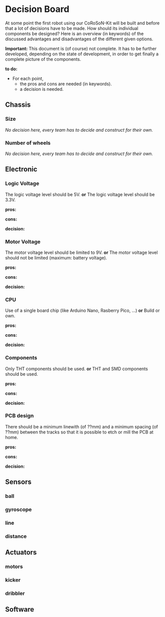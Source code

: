 # Decision Board

At some point the first robot using our CoRoSoN-Kit will be built and before that a lot of decisions have to be made. How should its individual components be designed?
Here is an overview (in keywords) of the discussed advantages and
disadvantages of the different given options.

**Important:**
This document is (of course) not complete.
It has to be further developed, depending on the state of development, in order to get finally a complete picture of the components.

**to do:**

- For each point,
  - the pros and cons are needed (in keywords).
  - a decision is needed.

## Chassis

### Size

*No decision here, every team has to decide and construct for their own.*

### Number of wheels

*No decision here, every team has to decide and construct for their own.*

## Electronic

### Logic Voltage

The logic voltage level should be 5V.
**or**
The logic voltage level should be 3.3V.

**pros:**

**cons:**

**decision:**

### Motor Voltage

The motor voltage level should be limited to 9V.
**or**
The motor voltage level should not be limited (maximum: battery voltage).

**pros:**

**cons:**

**decision:**

### CPU

Use of a single board chip (like Arduino Nano, Rasberry Pico, ...)
**or**
Build or own.

**pros:**

**cons:**

**decision:**

### Components

Only THT components should be used.
**or**
THT and SMD components should be used.

**pros:**

**cons:**

**decision:**

### PCB design

There should be a minimum linewith (of ??mm) and a minimum spacing (of ??mm) between the tracks so that it is possible to etch or mill the PCB at home.

**pros:**

**cons:**

**decision:**

## Sensors

### ball

### gyroscope

### line

### distance

## Actuators

### motors

### kicker

### dribbler

## Software
